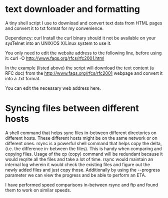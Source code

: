 text downloader and formatting
==========================================

A tiny shell script I use to download and convert text data from HTML pages and convert it to txt format for my convenience.

Dependency: curl
Install the curl binary should it not be available on your sysTelnet into an UNIX/OS X/Linux system to use it.

You only need to edit the website address to the following line, before using it:
curl -O http://www.faqs.org/rfcs/rfc2001.html

In the example (listed above) the script will download the text content (a RFC doc) from the http://www.faqs.org/rfcs/rfc2001 webpage and convert it into a .txt format. 

You can edit the necessary web address here.



Syncing files between different hosts
==========================================

A shell command that helps sync files in-between different directories on different hosts. These different hosts might be on the same network or on different ones. 
rsync is a powerful shell command that helps copy the delta, (i.e. the difference in-between the files).
This is handy when comparing and copying files. Usage of the cp (copy) command will be redundant because it would reqrite all the files and take a lot of time.
rsync would maintain an internal log wherein it would check the existing files and figure out the newly added files and just copy those.
Additionally by using the --progress parameter we can view the progress and be able to perform an ETA.

I have performed speed comparisons in-between rsync and ftp and found them to work on similar speeds.
